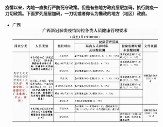 #### 疫情以来，内地一直执行严防死守政策。但是有些地方政府层层加码，执行防疫一刀切政策。下面罗列层层加码，一刀切或者你认为懒政的地方（地区）政府。

* 广西
![桂一刀](img/20220117.jpeg)
